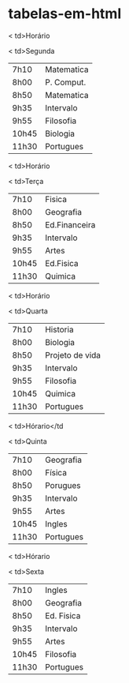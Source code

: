 # tabelas-em-html
  
<table>
  
<tr>

< td>Horário</td>

< td>Segunda</td>

<tbody>

<tr>

<td>7h10</td>

<td>Matematica</td>

</tr>

<tr>

<td>8h00</td>

<td>P. Comput.</td>

</tr>

<tr>

<td>8h50</td>

<td>Matematica</td>

</tr>

</tr>

<td>9h35</td>

<td>Intervalo</td>

</tr>

<tr>

<td>9h55</td>

<td>Filosofia</td>

</tr>

<tr>

<td>10h45</td>

<td>Biologia</td>

</tr>

<tr>

<td>11h30</td>

<td>Portugues</td>



<table>

<tr>

< td>Horário</td>

< td>Terça</td>

</tr>

<tr>

<td>7h10</td>

<td>Fisica</td>

</tr>

<tr>

<td>8h00</td>

<td>Geografia</td>

</tr>

<tr>

<td>8h50</td>

<td>Ed.Financeira</td>

</tr>

<tr>

<td>9h35</td>

<td>Intervalo</td>

</tr>

<tr>

<td>9h55</td>

<td>Artes</td>

</tr>

<tr>

<td>10h45</td>

<td>Ed.Fisica</td>

</tr>

<tr>

<td>11h30</td>

<td>Quimica</td>



<table>

<tr>

< td>Horário</td>

< td>Quarta</td>

<tbody>

<tr>

<td>7h10</td>

<td>Historia</td>

</tr>

<tr>

<td>8h00</td>

<td>Biologia</td>

</tr>

<tr>

<td>8h50</td>

<td>Projeto de vida</td>

</tr>

</tr>

<td>9h35</td>

<td>Intervalo</td>

</tr>

<tr>

<td>9h55</td>

<td>Filosofia</td>

</tr>

<tr>

<td>10h45</td>

<td>Quimica</td>

</tr>

<tr>

<td>11h30</td>

<td>Portugues</td>

<table>

<tr>

< td>Hórario</td

< td>Quinta</td>

<tbody>

<tr>

<td>7h10</td>

<td>Geografia</td>

</tr>

<tr>

<td>8h00</td>

<td>Física</td>

</tr>

<tr>

<td>8h50</td>

<td>Porugues</td>

</tr>

</tr>

<td>9h35</td>

<td>Intervalo</td>

</tr>

<tr>

<td>9h55</td>

<td>Artes</td>

</tr>

<tr>

<td>10h45</td>

<td>Ingles</td>

</tr>

<tr>

<td>11h30</td>

<td>Portugues</td>

<table>

<tr>

< td>Hórario</td>

< td>Sexta</td>

<tbody>

<tr>

<td>7h10</td>

<td>Ingles</td>

</tr>

<tr>

<td>8h00</td>

<td>Geografia</td>

</tr>

<tr>

<td>8h50</td>

<td>Ed. Fisica</td>

</tr>

</tr>

<td>9h35</td>

<td>Intervalo</td>

</tr>

<tr>

<td>9h55</td>

<td>Artes</td>

</tr>

<tr>

<td>10h45</td>

<td>Filosofia</td>

</tr>

<tr>

<td>11h30</td>

<td>Portugues</td>

</table>

<tr>
